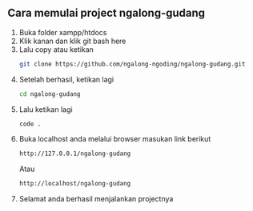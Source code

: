 ## Cara memulai project ngalong-gudang

1. Buka folder xampp/htdocs
2. Klik kanan dan klik git bash here
3. Lalu copy atau ketikan
   ```bash
   git clone https://github.com/ngalong-ngoding/ngalong-gudang.git
4. Setelah berhasil, ketikan lagi 
   ```bash
   cd ngalong-gudang
5. Lalu ketikan lagi
   ```bash
   code .
6. Buka localhost anda melalui browser masukan link berikut
   ```bash
   http://127.0.0.1/ngalong-gudang
   ```
   Atau
   ```bash
   http://localhost/ngalong-gudang
   ```
7. Selamat anda berhasil menjalankan projectnya
